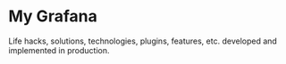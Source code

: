 # My Grafana
Life hacks, solutions, technologies, plugins, features, etc. developed and implemented in production.

